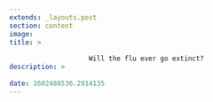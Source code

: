 ```yaml
--- 
extends: _layouts.post 
section: content 
image:  
title: > 
  
                    Will the flu ever go extinct?                 
description: > 
   
date: 1602488536.2914135 
--- 
```

